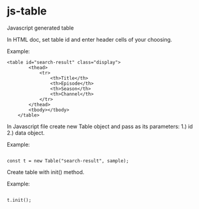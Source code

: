 # js-table
Javascript generated table

In HTML doc, set table id and enter header cells of your choosing. 

Example:


```
<table id="search-result" class="display">
        <thead>
            <tr>
                <th>Title</th>
                <th>Episode</th>
                <th>Season</th>
                <th>Channel</th>
            </tr>
        </thead>
        <tbody></tbody>
    </table>

```

In Javascript file create new Table object and pass as its parameters: 1.) id 2.) data object.

Example:

```

const t = new Table("search-result", sample);

```
Create table with init() method.

Example:

```

t.init();

```

